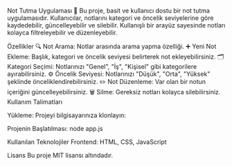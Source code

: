 Not Tutma Uygulaması 📝
Bu proje, basit ve kullanıcı dostu bir not tutma uygulamasıdır. Kullanıcılar, notlarını kategori ve öncelik seviyelerine göre kaydedebilir, güncelleyebilir ve silebilir. Kullanışlı bir arayüz sayesinde notları kolayca filtreleyebilir ve düzenleyebilir.

Özellikler
🔍 Not Arama: Notlar arasında arama yapma özelliği.
➕ Yeni Not Ekleme: Başlık, kategori ve öncelik seviyesi belirterek not ekleyebilirsiniz.
🗂️ Kategori Seçimi: Notlarınızı "Genel", "İş", "Kişisel" gibi kategorilere ayırabilirsiniz.
⚙️ Öncelik Seviyesi: Notlarınızı "Düşük", "Orta", "Yüksek" şeklinde önceliklendirebilirsiniz.
✏️ Not Düzenleme: Var olan bir notun içeriğini güncelleyebilirsiniz.
🗑️ Silme: Gereksiz notları kolayca silebilirsiniz.
Kullanım Talimatları

Yükleme: Projeyi bilgisayarınıza klonlayın:

Projenin Başlatılması:
node app.js

Kullanılan Teknolojiler
Frontend: HTML, CSS, JavaScript

Lisans
Bu proje MIT lisansı altındadır.
